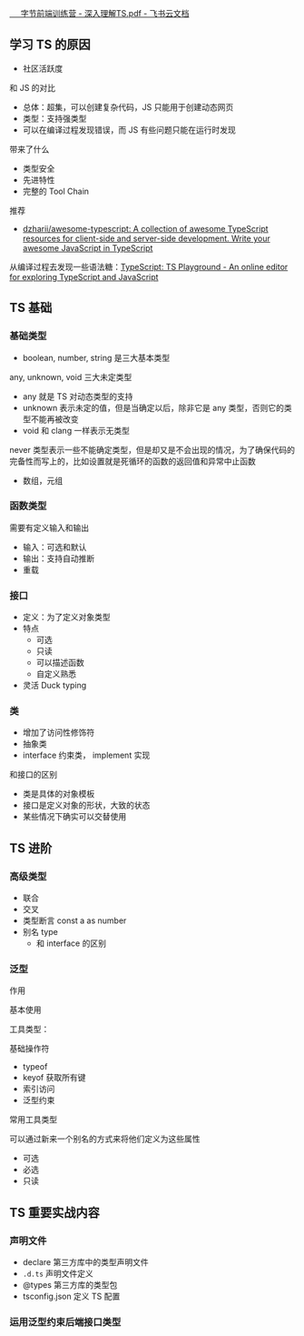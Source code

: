 [‌‌‬⁣⁣⁢⁡ ‍‍‌‍⁤⁢ ‍⁣⁣ ⁤‬⁢‬ ‍‌ ⁡ ⁣‌⁡‬‌⁤‍ ⁣‬‍  ‍‍字节前端训练营 - 深入理解TS.pdf - 飞书云文档](https://bytedance.feishu.cn/file/AsTpbKumUowCYXxPcuXcfEr5nig)


## 学习 TS 的原因

- 社区活跃度


和 JS 的对比
- 总体：超集，可以创建复杂代码，JS 只能用于创建动态网页
- 类型：支持强类型
- 可以在编译过程发现错误，而 JS 有些问题只能在运行时发现


带来了什么
- 类型安全
- 先进特性
- 完整的 Tool Chain

推荐
- [dzharii/awesome-typescript: A collection of awesome TypeScript resources for client-side and server-side development. Write your awesome JavaScript in TypeScript](https://github.com/dzharii/awesome-typescript#tools)


从编译过程去发现一些语法糖：[TypeScript: TS Playground - An online editor for exploring TypeScript and JavaScript](https://www.typescriptlang.org/)


## TS 基础

### 基础类型

- boolean, number, string 是三大基本类型

any, unknown, void 三大未定类型
- any 就是 TS 对动态类型的支持
- unknown 表示未定的值，但是当确定以后，除非它是 any 类型，否则它的类型不能再被改变
- void 和 clang 一样表示无类型


never 类型表示一些不能确定类型，但是却又是不会出现的情况，为了确保代码的完备性而写上的，比如设置就是死循环的函数的返回值和异常中止函数

- 数组，元组


### 函数类型
需要有定义输入和输出
- 输入：可选和默认
- 输出：支持自动推断
- 重载


### 接口
- 定义：为了定义对象类型
- 特点
    - 可选
    - 只读
    - 可以描述函数
    - 自定义熟悉
- 灵活 Duck typing


### 类
- 增加了访问性修饰符
- 抽象类
- interface 约束类， implement 实现

和接口的区别
- 类是具体的对象模板
- 接口是定义对象的形状，大致的状态
- 某些情况下确实可以交替使用

## TS 进阶

### 高级类型
- 联合
- 交叉
- 类型断言 const a as number
- 别名 type
    - 和 interface 的区别


### 泛型
作用


基本使用


工具类型：

基础操作符
- typeof 
- keyof 获取所有键
- 索引访问
- 泛型约束

常用工具类型

可以通过新来一个别名的方式来将他们定义为这些属性
- 可选
- 必选
- 只读



## TS 重要实战内容

### 声明文件
- declare 第三方库中的类型声明文件
- `.d.ts` 声明文件定义
- @types 第三方库的类型包
- tsconfig.json 定义 TS 配置



### 运用泛型约束后端接口类型